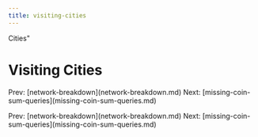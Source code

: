 ```yaml
---
title: visiting-cities
---
```


Cities\"

# Visiting Cities

Prev: \[network-breakdown](network-breakdown.md)
Next:
\[missing-coin-sum-queries](missing-coin-sum-queries.md)

Prev: \[network-breakdown](network-breakdown.md)
Next:
\[missing-coin-sum-queries](missing-coin-sum-queries.md)
